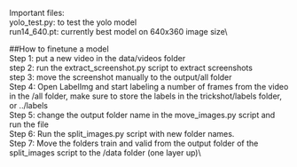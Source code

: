 Important files:\
yolo_test.py: to test the yolo model\
run14_640.pt: currently best model on 640x360 image size\


##How to finetune a model\
Step 1: put a new video in the data/videos folder\
step 2: run the extract_screenshot.py script to extract screenshots\
step 3: move the screenshot manually to the output/all folder\
Step 4: Open LabelImg and start labeling a number of frames from the video in the /all folder, make sure to store the labels in the trickshot/labels folder, or ../labels\
Step 5: change the output folder name in the move_images.py script and run the file\
Step 6: Run the split_images.py script with new folder names.\
Step 7: Move the folders train and valid from the output folder of the split_images script to the /data folder (one layer up)\
